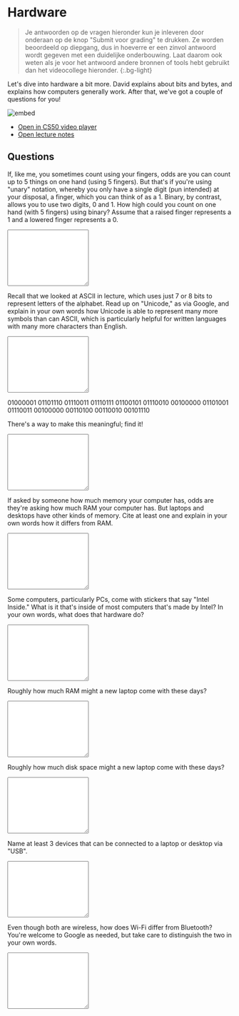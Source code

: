 # Hardware

> Je antwoorden op de vragen hieronder kun je inleveren door onderaan op de knop "Submit voor grading" te drukken. Ze worden beoordeeld op diepgang, dus in hoeverre er een zinvol antwoord wordt gegeven met een duidelijke onderbouwing. Laat daarom ook weten als je voor het antwoord andere bronnen of tools hebt gebruikt dan het videocollege hieronder.
{:.bg-light}

Let's dive into hardware a bit more. David explains about bits and bytes, and explains how computers generally work. After that, we've got a couple of questions for you!

![embed](https://www.youtube.com/embed/6mbFO0ZLMW8)

- [Open in CS50 video player](https://cs50.harvard.edu/ap/2021/curriculum/technology/weeks/hardware/)
- [Open lecture notes](https://cs50.harvard.edu/technology/2017/weeks/hardware/)

## Questions

If, like me, you sometimes count using your fingers, odds are you can count up to 5 things on one hand (using 5 fingers). But that's if you're using "unary" notation, whereby you only have a single digit (pun intended) at your disposal, a finger, which you can think of as a 1. Binary, by contrast, allows you to use two digits, 0 and 1. How high could you count on one hand (with 5 fingers) using binary? Assume that a raised finger represents a 1 and a lowered finger represents a 0.

<textarea name="form[q1]" rows="8" required></textarea>

Recall that we looked at ASCII in lecture, which uses just 7 or 8 bits to represent letters of the alphabet. Read up on "Unicode," as via Google, and explain in your own words how Unicode is able to represent many more symbols than can ASCII, which is particularly helpful for written languages with many more characters than English.

<textarea name="form[q2]" rows="8" required></textarea>

01000001 01101110 01110011 01110111 01100101 01110010 00100000 01101001 01110011 00100000 00110100 00110010 00101110

There's a way to make this meaningful; find it!

<textarea name="form[q3]" rows="8" required></textarea>

If asked by someone how much memory your computer has, odds are they're asking how much RAM your computer has. But laptops and desktops have other kinds of memory. Cite at least one and explain in your own words how it differs from RAM.

<textarea name="form[q4]" rows="8" required></textarea>

Some computers, particularly PCs, come with stickers that say "Intel Inside." What is it that's inside of most computers that's made by Intel? In your own words, what does that hardware do?

<textarea name="form[q5]" rows="8" required></textarea>

Roughly how much RAM might a new laptop come with these days?

<textarea name="form[q6]" rows="8" required></textarea>

Roughly how much disk space might a new laptop come with these days?

<textarea name="form[q7]" rows="8" required></textarea>

Name at least 3 devices that can be connected to a laptop or desktop via "USB".

<textarea name="form[q8]" rows="8" required></textarea>

Even though both are wireless, how does Wi-Fi differ from Bluetooth? You're welcome to Google as needed, but take care to distinguish the two in your own words.

<textarea name="form[q9]" rows="8" required></textarea>
